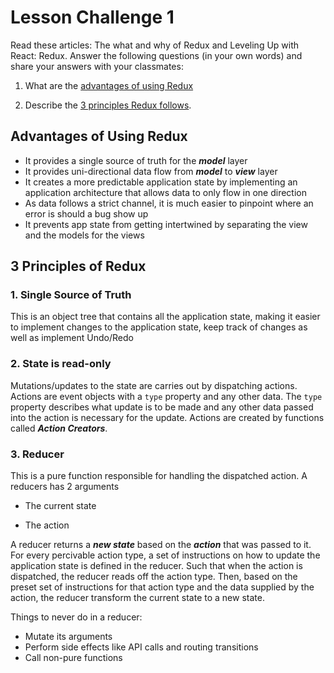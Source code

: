 # Lesson Challenge 1

Read these articles: The what and why of Redux and Leveling Up with React: Redux. Answer the following questions (in your own words) and share your answers with your classmates:

1. What are the [advantages of using Redux](#advantages-of-using-redux)

2. Describe the [3 principles Redux follows](#3-principles-of-redux).

## Advantages of Using Redux

- It provides a single source of truth for the **_model_** layer
- It provides uni-directional data flow from **_model_** to **_view_** layer
- It creates a more predictable application state by implementing an application architecture that allows data to only flow in one direction
- As data follows a strict channel, it is much easier to pinpoint where an error is should a bug show up
- It prevents app state from getting intertwined by separating the view and the models for the views

## 3 Principles of Redux

### 1. Single Source of Truth

This is an object tree that contains all the application state, making it easier to implement changes to the application state, keep track of changes as well as implement Undo/Redo

### 2. State is read-only

Mutations/updates to the state are carries out by dispatching actions.
Actions are event objects with a `type` property and any other data.
The `type` property describes what update is to be made and any other data passed into the action is necessary for the update.
Actions are created by functions called **_Action Creators_**.

### 3. Reducer

This is a pure function responsible for handling the dispatched action.
A reducers has 2 arguments

- The current state

- The action

A reducer returns a **_new state_** based on the **_action_** that was passed to it.
For every percivable action type, a set of instructions on how to update the application state is defined in the reducer.
Such that when the action is dispatched, the reducer reads off the action type.
Then, based on the preset set of instructions for that action type and the data supplied by the action, the reducer transform the current state to a new state.

Things to never do in a reducer:

- Mutate its arguments
- Perform side effects like API calls and routing transitions
- Call non-pure functions

